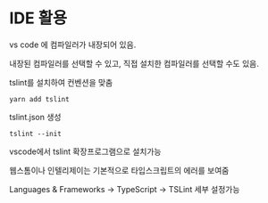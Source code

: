 # IDE 활용

vs code 에 컴파일러가 내장되어 있음.

내장된 컴파일러를 선택할 수 있고, 직접 설치한 컴파일러를 선택할 수도 있음.

tslint를 설치하여 컨벤션을 맞춤

```
yarn add tslint
```

tslint.json 생성

```
tslint --init
```

vscode에서 tslint 확장프로그램으로 설치가능

웹스톰이나 인텔리제이는 기본적으로 타입스크립트의 에러를 보여줌

Languages & Frameworks -> TypeScript -> TSLint 세부 설정가능